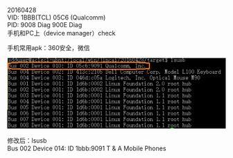 20160428</br>
VID: 1BBB(TCL)   05C6 (Qualcomm)</br>
PID: 9008 Diag   900E Diag</br>
手机和PC上（device manager）check

手机常用apk：360安全，微信

![lsusb](./pic/lsusb.png)


修改后：lsusb</br>
Bus 002 Device 014: ID 1bbb:9091 T & A Mobile Phones
